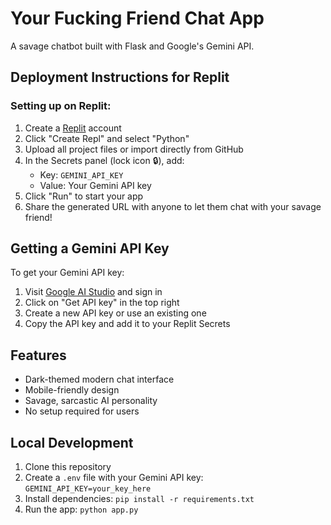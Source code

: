 # Your Fucking Friend Chat App

A savage chatbot built with Flask and Google's Gemini API.

## Deployment Instructions for Replit

### Setting up on Replit:

1. Create a [Replit](https://replit.com/) account
2. Click "Create Repl" and select "Python"
3. Upload all project files or import directly from GitHub
4. In the Secrets panel (lock icon 🔒), add:
   - Key: `GEMINI_API_KEY`
   - Value: Your Gemini API key
5. Click "Run" to start your app
6. Share the generated URL with anyone to let them chat with your savage friend!

## Getting a Gemini API Key

To get your Gemini API key:

1. Visit [Google AI Studio](https://makersuite.google.com/) and sign in
2. Click on "Get API key" in the top right
3. Create a new API key or use an existing one
4. Copy the API key and add it to your Replit Secrets

## Features

- Dark-themed modern chat interface
- Mobile-friendly design
- Savage, sarcastic AI personality
- No setup required for users

## Local Development

1. Clone this repository
2. Create a `.env` file with your Gemini API key: `GEMINI_API_KEY=your_key_here`
3. Install dependencies: `pip install -r requirements.txt`
4. Run the app: `python app.py` 